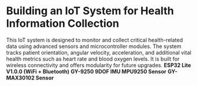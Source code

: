 # Building an IoT System for Health Information Collection
This IoT system is designed to monitor and collect critical health-related data using advanced sensors and microcontroller modules. The system tracks patient orientation, angular velocity, acceleration, and additional vital health metrics such as heart rate and blood oxygen levels. It is built for wireless connectivity and offers modularity for future upgrades.
**ESP32 Lite V1.0.0 (WiFi + Bluetooth)**
**GY-9250 9DOF IMU MPU9250 Sensor**
**GY-MAX30102 Sensor**
